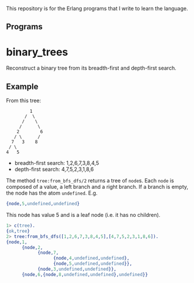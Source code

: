 This repository is for the Erlang programs that I write to learn the language.

Programs
--------

binary_trees
============
Reconstruct a binary tree from its breadth-first and depth-first search.

## Example

From this tree:

             1
           /  \
          /    \
         /      \
        2        6
       / \      /
      7   3    8
     / \
    4   5

* breadth-first search: 1,2,6,7,3,8,4,5
* depth-first search: 4,7,5,2,3,1,8,6

The method `tree:from_bfs_dfs/2` returns a tree of `node`s.
Each `node` is composed of a value, a left branch and a right branch.
If a branch is empty, the node has the atom `undefined`.
E.g.
```erlang
{node,5,undefined,undefined}
```
This node has value 5 and is a leaf node (i.e. it has no children).

```erlang
1> c(tree).
{ok,tree}
2> tree:from_bfs_dfs([1,2,6,7,3,8,4,5],[4,7,5,2,3,1,8,6]).
{node,1,
      {node,2,
            {node,7,
                  {node,4,undefined,undefined},
                  {node,5,undefined,undefined}},
            {node,3,undefined,undefined}},
      {node,6,{node,8,undefined,undefined},undefined}}
```
